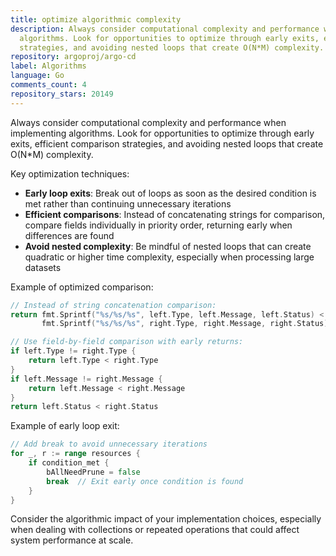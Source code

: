 ```yaml
---
title: optimize algorithmic complexity
description: Always consider computational complexity and performance when implementing
  algorithms. Look for opportunities to optimize through early exits, efficient comparison
  strategies, and avoiding nested loops that create O(N*M) complexity.
repository: argoproj/argo-cd
label: Algorithms
language: Go
comments_count: 4
repository_stars: 20149
---
```


Always consider computational complexity and performance when implementing algorithms. Look for opportunities to optimize through early exits, efficient comparison strategies, and avoiding nested loops that create O(N*M) complexity.

Key optimization techniques:
- **Early loop exits**: Break out of loops as soon as the desired condition is met rather than continuing unnecessary iterations
- **Efficient comparisons**: Instead of concatenating strings for comparison, compare fields individually in priority order, returning early when differences are found
- **Avoid nested complexity**: Be mindful of nested loops that can create quadratic or higher time complexity, especially when processing large datasets

Example of optimized comparison:
```go
// Instead of string concatenation comparison:
return fmt.Sprintf("%s/%s/%s", left.Type, left.Message, left.Status) < 
       fmt.Sprintf("%s/%s/%s", right.Type, right.Message, right.Status)

// Use field-by-field comparison with early returns:
if left.Type != right.Type {
    return left.Type < right.Type
}
if left.Message != right.Message {
    return left.Message < right.Message  
}
return left.Status < right.Status
```

Example of early loop exit:
```go
// Add break to avoid unnecessary iterations
for _, r := range resources {
    if condition_met {
        bAllNeedPrune = false
        break  // Exit early once condition is found
    }
}
```

Consider the algorithmic impact of your implementation choices, especially when dealing with collections or repeated operations that could affect system performance at scale.